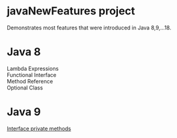 # javaNewFeatures project

Demonstrates most features that were introduced in Java 8,9,...18.

# Java 8
 Lambda Expressions
 </br>
 Functional Interface
 </br>
 Method Reference
 </br>
 Optional Class
 
# Java 9
[Interface private methods](https://github.com/jaquelinesv90/javaNewFeatures/tree/master/src/com/newFeatures/java9/private_methods)
</br>
 
